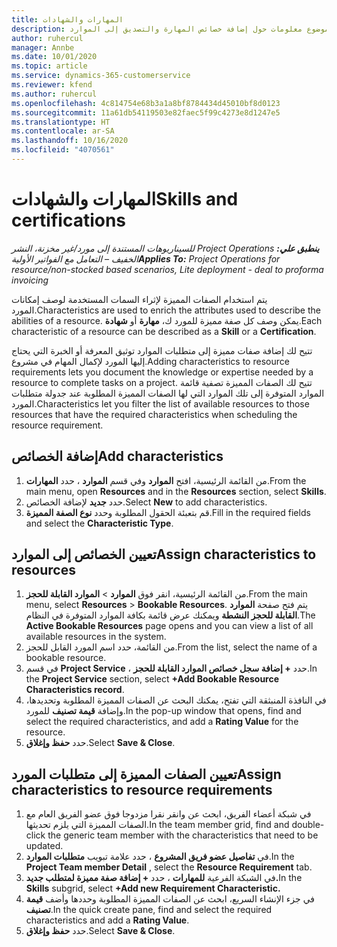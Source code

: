 ```yaml
---
title: المهارات والشهادات
description: يوفر هذا الموضوع معلومات حول إضافة خصائص المهارة والتصديق إلى الموارد.
author: ruhercul
manager: Annbe
ms.date: 10/01/2020
ms.topic: article
ms.service: dynamics-365-customerservice
ms.reviewer: kfend
ms.author: ruhercul
ms.openlocfilehash: 4c814754e68b3a1a8bf8784434d45010bf8d0123
ms.sourcegitcommit: 11a61db54119503e82faec5f99c4273e8d1247e5
ms.translationtype: HT
ms.contentlocale: ar-SA
ms.lasthandoff: 10/16/2020
ms.locfileid: "4070561"
---
```

# <a name="skills-and-certifications"></a><span data-ttu-id="49c23-103">المهارات والشهادات</span><span class="sxs-lookup"><span data-stu-id="49c23-103">Skills and certifications</span></span>
<span data-ttu-id="49c23-104">_**ينطبق علي:** ‏‫Project Operations للسيناريوهات المستندة إلى مورد/غير مخزنة‬، ‏‫النشر الخفيف – التعامل مع الفواتير الأولية‬_</span><span class="sxs-lookup"><span data-stu-id="49c23-104">_**Applies To:** Project Operations for resource/non-stocked based scenarios, Lite deployment - deal to proforma invoicing_</span></span>

<span data-ttu-id="49c23-105">يتم استخدام الصفات المميزة لإثراء السمات المستخدمة لوصف إمكانات المورد.</span><span class="sxs-lookup"><span data-stu-id="49c23-105">Characteristics are used to enrich the attributes used to describe the abilities of a resource.</span></span> <span data-ttu-id="49c23-106">يمكن وصف كل صفة مميزة للمورد ك، **مهارة** أو **شهادة**.</span><span class="sxs-lookup"><span data-stu-id="49c23-106">Each characteristic of a resource can be described as a **Skill** or a **Certification**.</span></span>

<span data-ttu-id="49c23-107">تتيح لك إضافة صفات مميزة إلى متطلبات الموارد توثيق المعرفة أو الخبرة التي يحتاج إليها المورد لإكمال المهام في مشروع.</span><span class="sxs-lookup"><span data-stu-id="49c23-107">Adding characteristics to resource requirements lets you document the knowledge or expertise needed by a resource to complete tasks on a project.</span></span> <span data-ttu-id="49c23-108">تتيح لك الصفات المميزة تصفية قائمة الموارد المتوفرة إلى تلك الموارد التي لها الصفات المميزة المطلوبة عند جدولة متطلبات المورد.</span><span class="sxs-lookup"><span data-stu-id="49c23-108">Characteristics let you filter the list of available resources to those resources that have the required characteristics when scheduling the resource requirement.</span></span>

## <a name="add-characteristics"></a><span data-ttu-id="49c23-109">إضافة الخصائص</span><span class="sxs-lookup"><span data-stu-id="49c23-109">Add characteristics</span></span>

1. <span data-ttu-id="49c23-110">من القائمة الرئيسية، افتح **الموارد** وفي قسم **الموارد** ، حدد **المهارات**.</span><span class="sxs-lookup"><span data-stu-id="49c23-110">From the main menu, open **Resources** and in the **Resources** section, select **Skills**.</span></span>
2. <span data-ttu-id="49c23-111">حدد **جديد** لإضافة الخصائص.</span><span class="sxs-lookup"><span data-stu-id="49c23-111">Select **New** to add characteristics.</span></span>
3. <span data-ttu-id="49c23-112">قم بتعبئة الحقول المطلوبة وحدد **نوع الصفة المميزة**.</span><span class="sxs-lookup"><span data-stu-id="49c23-112">Fill in the required fields and select the **Characteristic Type**.</span></span>

## <a name="assign-characteristics-to-resources"></a><span data-ttu-id="49c23-113">تعيين الخصائص إلى الموارد</span><span class="sxs-lookup"><span data-stu-id="49c23-113">Assign characteristics to resources</span></span>

1. <span data-ttu-id="49c23-114">من القائمة الرئيسية، انقر فوق **الموارد** > **الموارد القابلة للحجز**.</span><span class="sxs-lookup"><span data-stu-id="49c23-114">From the main menu, select **Resources** > **Bookable Resources**.</span></span> <span data-ttu-id="49c23-115">يتم فتح صفحة **الموارد القابلة للحجز النشطة** ويمكنك عرض قائمة بكافة الموارد المتوفرة في النظام.</span><span class="sxs-lookup"><span data-stu-id="49c23-115">The **Active Bookable Resources** page opens and you can view a list of all available resources in the system.</span></span>
2. <span data-ttu-id="49c23-116">من القائمة، حدد اسم المورد القابل للحجز.</span><span class="sxs-lookup"><span data-stu-id="49c23-116">From the list, select the name of a bookable resource.</span></span>
3. <span data-ttu-id="49c23-117">في قسم **Project Service** ،  حدد **+ إضافة سجل خصائص الموارد القابلة للحجز‬**.</span><span class="sxs-lookup"><span data-stu-id="49c23-117">In the **Project Service** section, select **+Add Bookable Resource Characteristics record**.</span></span>
4. <span data-ttu-id="49c23-118">في النافذة المنبثقة التي تفتح، يمكنك البحث عن الصفات المميزة المطلوبة وتحديدها، وإضافة **قيمة تصنيف** للمورد.</span><span class="sxs-lookup"><span data-stu-id="49c23-118">In the pop-up window that opens, find and select the required characteristics, and add a **Rating Value** for the resource.</span></span>
5. <span data-ttu-id="49c23-119">حدد **حفظ وإغلاق**.</span><span class="sxs-lookup"><span data-stu-id="49c23-119">Select **Save & Close**.</span></span>

## <a name="assign-characteristics-to-resource-requirements"></a><span data-ttu-id="49c23-120">تعيين الصفات المميزة إلى متطلبات المورد</span><span class="sxs-lookup"><span data-stu-id="49c23-120">Assign characteristics to resource requirements</span></span>

1. <span data-ttu-id="49c23-121">في شبكة أعضاء الفريق، ابحث عن وانقر نقرا مزدوجا فوق عضو الفريق العام مع الصفات المميزة التي يلزم تحديثها.</span><span class="sxs-lookup"><span data-stu-id="49c23-121">In the team member grid, find and double-click the generic team member with the characteristics that need to be updated.</span></span>
2. <span data-ttu-id="49c23-122">في **تفاصيل عضو فريق المشروع** ، حدد علامة تبويب **متطلبات الموارد**.</span><span class="sxs-lookup"><span data-stu-id="49c23-122">In the **Project Team member Detail** , select the **Resource Requirement** tab.</span></span>
3. <span data-ttu-id="49c23-123">في الشبكة الفرعية **للمهارات** ، حدد **+ إضافة صفة مميزة لمتطلب جديد.**</span><span class="sxs-lookup"><span data-stu-id="49c23-123">In the **Skills** subgrid, select **+Add new Requirement Characteristic.**</span></span>
4. <span data-ttu-id="49c23-124">في جزء الإنشاء السريع، ابحث عن الصفات المميزة المطلوبة وحددها وأضف **قيمة تصنيف**.</span><span class="sxs-lookup"><span data-stu-id="49c23-124">In the quick create pane, find and select the required characteristics and add a **Rating Value**.</span></span>
5. <span data-ttu-id="49c23-125">حدد **حفظ وإغلاق**.</span><span class="sxs-lookup"><span data-stu-id="49c23-125">Select **Save & Close**.</span></span>